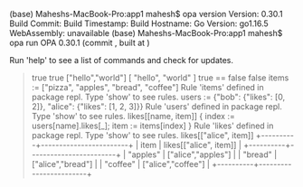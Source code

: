 (base) Maheshs-MacBook-Pro:app1 mahesh$ opa version
Version: 0.30.1
Build Commit: 
Build Timestamp: 
Build Hostname: 
Go Version: go1.16.5
WebAssembly: unavailable
(base) Maheshs-MacBook-Pro:app1 mahesh$ opa run
OPA 0.30.1 (commit , built at )

Run 'help' to see a list of commands and check for updates.

> true
true
> ["hello","world"]
[
  "hello",
  "world"
]
> true == false
false
> items := ["pizza", "apples", "bread", "coffee"]
Rule 'items' defined in package repl. Type 'show' to see rules.
> users := {"bob": {"likes": [0, 2]}, "alice": {"likes": [1, 2, 3]}}
Rule 'users' defined in package repl. Type 'show' to see rules.
> likes[[name, item]] { index := users[name].likes[_]; item := items[index] }
Rule 'likes' defined in package repl. Type 'show' to see rules.
> likes[["alice", item]]
+----------+------------------------+
|   item   | likes[["alice", item]] |
+----------+------------------------+
| "apples" | ["alice","apples"]     |
| "bread"  | ["alice","bread"]      |
| "coffee" | ["alice","coffee"]     |
+----------+------------------------+
> 

